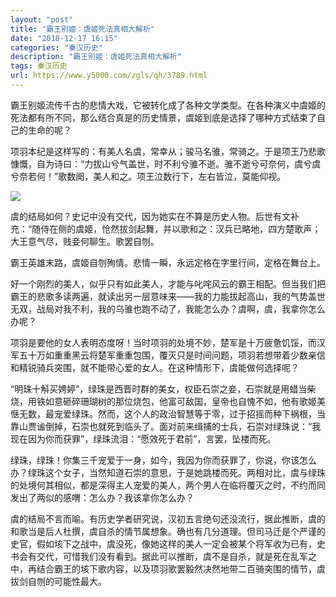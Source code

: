```yaml
---
layout: "post"
title: "霸王别姬：虞姬死法真相大解析"
date: "2018-12-17 16:15"
categories: "秦汉历史"
description: "霸王别姬：虞姬死法真相大解析"
tags: 秦汉历史
url: https://www.y5000.com/zgls/qh/3789.html
---
```






霸王别姬流传千古的悲情大戏，它被转化成了各种文学类型。在各种演义中虞姬的死法都有所不同，那么结合真是的历史情景，虞姬到底是选择了哪种方式结束了自己的生命的呢？

项羽本纪是这样写的：有美人名虞，常幸从；骏马名骓，常骑之。于是项王乃悲歌慷慨，自为诗曰：“力拔山兮气盖世，时不利兮骓不逝。骓不逝兮可奈何，虞兮虞兮奈若何！”歌数阕，美人和之。项王泣数行下，左右皆泣，莫能仰视。

![](https://img.y5000.com/uploads/allimg/161024/6-161024135912246.jpg)

虞的结局如何？史记中没有交代，因为她实在不算是历史人物。后世有文补充：“随侍在侧的虞姬，怆然拔剑起舞，并以歌和之：汉兵已略地，四方楚歌声；大王意气尽，贱妾何聊生。歌罢自刎。

霸王英雄末路，虞姬自刎殉情。悲情一瞬，永远定格在字里行间，定格在舞台上。

好一个刚烈的美人，似乎只有如此美人，才能与叱咤风云的霸王相配。但当我们把霸王的悲歌多读两遍，就读出另一层意味来——我的力能拔起高山，我的气势盖世无双，战局对我不利，我的乌骓也跑不动了，我能怎么办？虞啊，虞，我拿你怎么办呢？

项羽是要他的女人表明态度呀！当时项羽的处境不妙，楚军是十万疲惫饥馁，而汉军五十万如重重黑云将楚军重重包围，覆灭只是时间问题，项羽若想带着少数亲信和精锐骑兵突围，就不能带心爱的女人。在这种情形下，虞能做何选择呢？

“明珠十斛买娉婷”，绿珠是西晋时群的美女，权臣石崇之妾，石崇就是用蜡当柴烧，用铁如意砸碎珊瑚树的那位烧包，他富可敌国，皇帝也自愧不如，他有歌姬美惬无数，最宠爱绿珠。然而，这个人的政治智慧等于零，过于招摇而种下祸根，当靠山贾谧倒掉，石崇也就死到临头了。面对前来缉捕的士兵，石崇对绿珠说：“我现在因为你而获罪”，绿珠流泪：“愿效死于君前”，言罢，坠楼而死。

绿珠，绿珠！你集三千宠爱于一身，如今，我因为你而获罪了，你说，你该怎么办？绿珠这个女子，当然知道石崇的意思，于是她跳楼而死。两相对比，虞与绿珠的处境何其相似，都是深得主人宠爱的美人，两个男人在临将覆灭之时，不约而同发出了两似的感喟：怎么办？我该拿你怎么办？

虞的结局不言而喻。有历史学者研究说，汉初五言绝句还没流行，据此推断，虞的和歌当是后人杜撰，虞自杀的情节属想象。确也有几分道理。但司马迁是个严谨的史官，假如垓下之战中，虞没死，像她这样的美人一定会被某个将军收为已有，史书会有交代，可惜我们没有看到。据此可以推断，虞不是自杀，就是死在乱军之中，再结合霸王的垓下歌内容，以及项羽歌罢毅然决然地带二百骑突围的情节，虞拔剑自刎的可能性最大。
